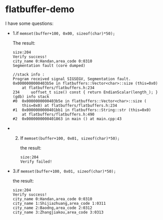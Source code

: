 # flatbuffer-demo
I have some questions:

- 1.if `memset(buffer+100, 0x00, sizeof(char)*50);`

  The result:

  ```
  size:204
  Verify success!
  city_name 0:Handan,area_code 0:0310
  Segmentation fault (core dumped)
  
  //stack info :
  Program received signal SIGSEGV, Segmentation fault.
  0x0000000000403b5e in flatbuffers::Vector<char>::size (this=0x0)
      at flatbuffers/flatbuffers.h:234
  234	  uoffset_t size() const { return EndianScalar(length_); }
  (gdb) info stack
  #0  0x0000000000403b5e in flatbuffers::Vector<char>::size (
      this=0x0) at flatbuffers/flatbuffers.h:234
  #1  0x0000000000401bb1 in flatbuffers::String::str (this=0x0)
      at flatbuffers/flatbuffers.h:490
  #2  0x0000000000401863 in main () at main.cpp:43
  ```

- 2. If `memset(buffer+100, 0x01, sizeof(char)*50);`

     the result:

     ```
     size:204
     Verify failed!
     ```

- 3.if `memset(buffer+100, 0x01, sizeof(char)*50);`

  the result:

  ```
  size:204
  Verify success!
  city_name 0:Handan,area_code 0:0310
  city_name 1:Shijiazhuang,area_code 1:0311
  city_name 2:Baodng,area_code 2:0312
  city_name 3:Zhangjiakou,area_code 3:0313
  ```

  

